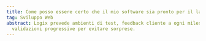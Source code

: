 ```yaml
---
title: Come posso essere certo che il mio software sia pronto per il lancio?
tag: Sviluppo Web
abstract: Logix prevede ambienti di test, feedback cliente a ogni milestone e
  validazioni progressive per evitare sorprese.
---
```

